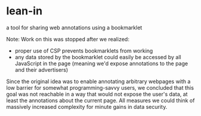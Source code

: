 lean-in
=======

a tool for sharing web annotations using a bookmarklet

Note: Work on this was stopped after we realized:

* proper use of CSP prevents bookmarklets from working
* any data stored by the bookmarklet could easily be accessed by all JavaScript
in the page (meaning we'd expose annotations to the page and their advertisers)

Since the original idea was to enable annotating arbitrary webpages with a low
barrier for somewhat programming-savvy users, we concluded that this goal was
not reachable in a way that would not expose the user's data, at least the
annotations about the current page. All measures we could think of massively
increased complexity for minute gains in data security.
